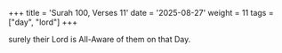 +++
title = 'Surah 100, Verses 11'
date = '2025-08-27'
weight = 11
tags = ["day", "lord"]
+++

surely their Lord is All-Aware of them on that Day.
